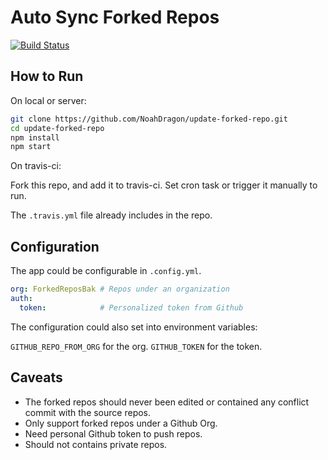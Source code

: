 # Auto Sync Forked Repos
[![Build Status](https://travis-ci.org/NoahDragon/update-forked-repo.svg?branch=master)](https://travis-ci.org/NoahDragon/update-forked-repo)

## How to Run

On local or server:

```bash
git clone https://github.com/NoahDragon/update-forked-repo.git
cd update-forked-repo
npm install
npm start
```

On travis-ci:

Fork this repo, and add it to travis-ci. Set cron task or trigger it manually to run.

The `.travis.yml` file already includes in the repo.

## Configuration

The app could be configurable in `.config.yml`.

```yaml
org: ForkedReposBak # Repos under an organization
auth:
  token:            # Personalized token from Github 
```

The configuration could also set into environment variables:

`GITHUB_REPO_FROM_ORG` for the org.
`GITHUB_TOKEN` for the token.

## Caveats

* The forked repos should never been edited or contained any conflict commit with the source repos.
* Only support forked repos under a Github Org.
* Need personal Github token to push repos.
* Should not contains private repos.

